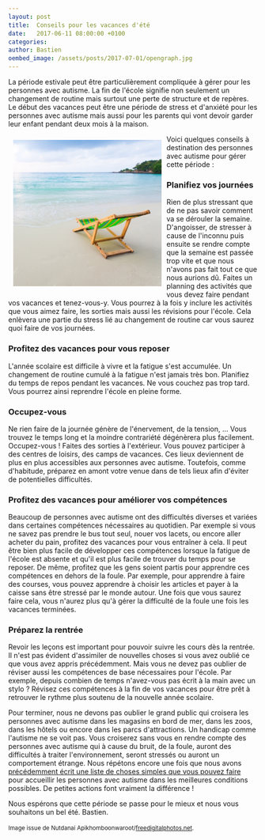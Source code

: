 ```yaml
---
layout: post
title:  Conseils pour les vacances d'été
date:   2017-06-11 08:00:00 +0100
categories: 
author: Bastien
oembed_image: /assets/posts/2017-07-01/opengraph.jpg
---
```


La période estivale peut être particulièrement compliquée à gérer pour les personnes avec autisme.
La fin de l'école signifie non seulement un changement de routine mais surtout une perte de structure et de repères.
Le début des vacances peut être une période de stress et d'anxiété pour les personnes avec autisme mais aussi pour les parents qui vont devoir
garder leur enfant pendant deux mois à la maison.

<img src="/assets/posts/2017-07-01/ID-10038024.jpg" style="float: left; padding: 10px;" alt="ID-10038024" width="300" />

Voici quelques conseils à destination des personnes avec autisme pour gérer cette période&nbsp;:

### Planifiez vos journées
Rien de plus stressant que de ne pas savoir comment va se dérouler la semaine. D'angoisser, de stresser à cause de l'inconnu
puis ensuite se rendre compte que la semaine est passée trop vite et 
que nous n'avons pas fait tout ce que nous aurions dû. Faites un planning des activités que vous devez faire pendant vos vacances et tenez-vous-y.
Vous pourrez à la fois y inclure les activités que vous aimez faire, les sorties mais aussi les révisions pour l'école.
Cela enlèvera une partie du stress lié au changement de routine car vous saurez quoi faire de vos journées.

### Profitez des vacances pour vous reposer
L'année scolaire est difficile à vivre et la fatigue s'est accumulée. Un changement de routine cumulé à la fatigue n'est jamais très bon.
Planifiez du temps de repos pendant les vacances. Ne vous couchez pas trop tard. Vous pourrez ainsi reprendre l'école en pleine forme.

### Occupez-vous
Ne rien faire de la journée génère de l'énervement, de la tension, … Vous trouvez le temps long et la moindre contrariété
dégénèrera plus facilement.
  Occupez-vous ! Faites des sorties à l'extérieur.
Vous pouvez participer à des centres de loisirs, des camps de vacances. Ces lieux deviennent de plus en plus accessibles aux personnes avec autisme.
Toutefois, comme d'habitude, préparez en amont votre venue dans de tels lieux afin d'éviter de potentielles difficultés.

### Profitez des vacances pour améliorer vos compétences
Beaucoup de personnes avec autisme ont des difficultés diverses et variées dans certaines compétences nécessaires au quotidien.
Par exemple si vous ne savez pas prendre le bus tout seul,
nouer vos lacets, ou encore aller acheter du pain, profitez des vacances pour vous entraîner à cela.
Il peut être bien plus facile de développer ces compétences lorsque la fatigue de l'école est absente et qu'il est plus facile de trouver du temps pour se reposer.
De même, profitez que les gens soient partis pour apprendre ces compétences en dehors de la foule. Par exemple, pour apprendre à faire des courses, vous pouvez apprendre
à choisir les articles et payer à la caisse sans être stressé par le monde autour. Une fois que vous saurez faire cela, vous n'aurez plus qu'à gérer la difficulté de la foule une fois les vacances terminées.

### Préparez la rentrée
Revoir les leçons est important pour pouvoir suivre les cours dès la rentrée. Il n'est pas évident d'assimiler de nouvelles choses si vous avez oublié ce que vous avez appris précédemment.
Mais vous ne devez pas oublier de réviser aussi
les compétences de base nécessaires pour l'école. Par exemple, depuis combien de temps n'avez-vous pas écrit à la main avec un stylo&nbsp;?
Révisez ces compétences à la fin de vos vacances pour être prêt à retrouver le rythme plus soutenu de la nouvelle année scolaire.


Pour terminer, nous ne devons pas oublier le grand public qui croisera les personnes avec autisme
dans les magasins en bord de mer, dans les zoos, dans les hôtels ou encore dans les parcs d'attractions.
Un handicap comme l'autisme ne se voit pas. Vous croiserez sans vous en rendre compte des personnes avec autisme qui à cause du bruit, de la foule, auront des difficultés à traiter l'environnement,
seront stressés ou auront un comportement étrange.
Nous répétons encore une fois que nous avons [précédemment écrit une liste de choses simples que vous pouvez faire](/autisme/ce-que-vous-pouvez-faire-pour-construire-une-societe-inclusive)
pour accueillir les personnes avec autisme dans les meilleures conditions possibles.
De petites actions font vraiment la différence&nbsp;!

Nous espérons que cette période se passe pour le mieux et nous vous souhaitons un bel été.
Bastien.

<small>Image issue de Nutdanai Apikhomboonwaroot/<a href="http://www.freedigitalphotos.net">freedigitalphotos.net</a>.</small>

